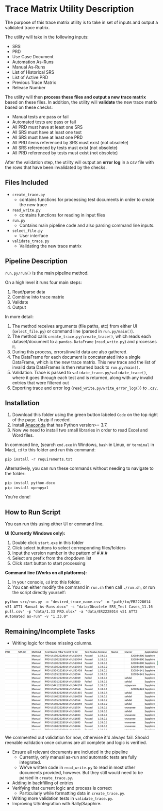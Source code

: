 # Trace Matrix Utility Description
The purpose of this trace matrix utility is to take in set of inputs and output a validated trace matrix.

The utility will take in the following inputs:
* SRS
* PRD
* Use Case Document
* Automation As-Runs
* Manual As-Runs
* List of Historical SRS
* List of Active PRD
* Previous Trace Matrix
* Release Number

The utility will then **process these files and output a new trace matrix** based on these files. In addition, the utility will **validate** the new trace matrix based on these checks:
* Manual tests are pass or fail
* Automated tests are pass or fail
* All PRD must have at least one SRS
* All SRS must have at least one test
* All SRS must have at least one PRD
* All PRD items referenced by SRS must exist (not obsolete) 
* All SRS referenced by tests must exist (not obsolete)
* All PRD referenced by tests must exist (not obsolete)

After the validation step, the utility will output an **error log** in a csv file with the rows that have been invalidated by the checks.


## Files Included
* `create_trace.py`
  * contains functions for processing test documents in order to create the new trace
* `read_write.py`
  * contains functions for reading in input files
* `run.py`
  * Contains main pipeline code and also parsing command line inputs.
* `select_file.py`
  * User interface
* `validate_trace.py`
  * Validating the new trace matrix

## Pipeline Description
`run.py/run()` is the main pipeline method.

On a high level it runs four main steps:
1. Read/parse data
2. Combine into trace matrix
3. Validate
4. Output

In more detail:
1. The method receives arguments (file paths, etc) from either UI (``select_file.py``) or command line (parsed in `run.py/main()`).
2. The method calls `create_trace.py/create_trace()`, which reads each dataset/document to a `pandas.DataFrame` (`read_write.py`) and processes it.
3. During this process, errors/invalid data are also gathered.
4. The DataFrame for each document is concatenated into a single DataFrame, which is the new trace matrix. This new trace and the list of invalid data DataFrames is then returned back to `run.py/main()`.
5. Validation. Trace is passed to `validate_trace.py/validate_trace()`, where it goes through each test and is returned, along with any invalid entries that were filtered out
6. Exporting trace and error log (`read_write.py/write_error_log()`) to `.csv`. 

## Installation
1. Download this folder using the green button labeled `Code` on the top right of the page. Unzip if needed.
2. Install [Anaconda](https://www.anaconda.com/products/individual) that has Python version>= 3.7. 
3. Now we need to install two small libraries in order to read Excel and Word files.

In command line, (search `cmd.exe` in Windows, `bash` in Linux, or `terminal` in Mac), `cd` to this folder and run this command:

```
pip install -r requirements.txt
```

Alternatively, you can run these commands without needing to navigate to the folder:

```
pip install python-docx
pip install openpyxl
```
You're done!

## How to Run Script

You can run this using either UI or command line.

**UI (Currently Windows only):**
1. Double click `start.exe` in this folder
2. Click select buttons to select corresponding files/folders
3. Input the version number in the pattern of #.#.#
4. Select srs prefix from the dropdown list
5. Click start button to start processing

**Command line (Works on all platforms):**
1. In your console, `cd` into this folder.
2. You can either modify the command in `run.sh` then call `./run.sh`, or run the script directly yourself:
```
python src/run.py -o "desired_trace_name.csv" -m "path/to/ER2228014 v51 ATT1 Manual As-Runs.docx" -s "data/Obsolete SRS_Test Cases_11.16 pull.csv" -p "data/1.33 PRD.xlsx" -a "data/ER2228014 v51 ATT2 Automated as-run" -v "1.33.0"
```

## Remaining/Incomplete Tasks

* Writing logic for these missing columns. 

![Sample Trace Matrix](sample_preview.png)

We commented out validation for now, otherwise it'd always fail. Should reenable validation once columns are all complete and logic is verified.

* Ensure all relevant documents are included in the pipeline
    * Currently, only manual as-run and automatic tests are fully integrated.
    * We've written code in `read_write.py` to read in most other documents provided, however. But they still would need to be parsed in `create_trace.py`.
* Adding in backfilling of entries
* Verifying that current logic and process is correct
    * Particularly while formatting data in `create_trace.py`. 
* Writing more validation tests in `validate_trace.py`.
* Improving UI/integration with Rally/Sapphire.
